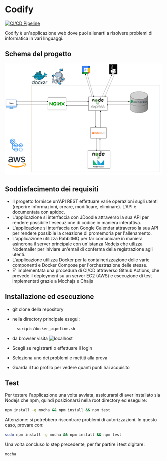 # Codify

[![CI/CD Pipeline](https://github.com/andreademurtas/codify/actions/workflows/workflow.yml/badge.svg)](https://github.com/andreademurtas/codify/actions/workflows/workflow.yml)

Codify è un'applicazione web dove puoi allenarti a risolvere problemi di informatica in vari linguaggi.

## Schema del progetto
![](https://raw.githubusercontent.com/andreademurtas/codify/main/diagrammaprogettoreti.png)

## Soddisfacimento dei requisiti
- Il progetto fornisce un'API REST effettuare varie operazioni sugli utenti (reperire informazioni, creare, modificare, eliminare).
  L'API è documentata con apidoc.
- L'applicazione si interfaccia con JDoodle attraverso la sua API per rendere possibile l'esecuzione di codice in maniera interattiva.
- L'applicazione si interfaccia con Google Calendar attraverso la sua API per rendere possibile la creazione di promemoria per l'allenamento.
- L'applicazione utilizza RabbitMQ per far comunicare in maniera asincrona il server principale con un'istanza Nodejs che utlizza Nodemailer
  per iniviare un'email di conferma della registrazione agli utenti.
- L'applicazione utilizza Docker per la containerizzazione delle varie componenti e Docker Compose per l'orchestrazione delle stesse.
- E' implementata una procedura di CI/CD attraverso Github Actions, che prevede il deployment su un server EC2 (AWS) e esecuzione di test
  implementati grazie a Mochajs e Chaijs

## Installazione ed esecuzione
- git clone della repository
- nella directory principale esegui: 
  
  ```bash 
    scripts/docker_pipeline.sh
  
  ```
- da browser visita ![localhost](https://localhost)
- Scegli se registrarti o effettuare il login
- Seleziona uno dei problemi e mettiti alla prova
- Guarda il tuo profilo per vedere quanti punti hai acquisito 

## Test 
Per testare l'applicazione una volta avviata, assicurarsi di aver installato sia Nodejs che npm, quindi posizionarsi nella root directory ed eseguire:
```bash
npm install -g mocha && npm install && npm test
```

Attenzione: si potrebbero riscontrare problemi di autorizzazioni. In questo caso, provare con:
```bash
sudo npm install -g mocha && npm install && npm test
```

Una volta concluso lo step precedente, per far partire i test digitare:
```bash
mocha
```
